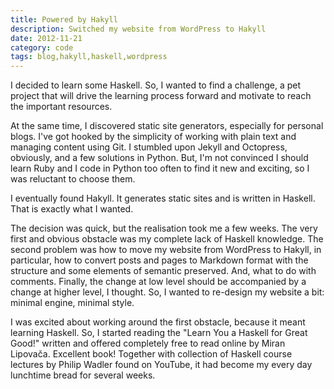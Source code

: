 ```yaml
---
title: Powered by Hakyll
description: Switched my website from WordPress to Hakyll
date: 2012-11-21
category: code
tags: blog,hakyll,haskell,wordpress
---
```


I decided to learn some Haskell. So, I wanted to find a challenge, a pet project that
will drive the learning process forward and motivate to reach the important resources.

At the same time, I discovered static site generators, especially for personal blogs.
I've got hooked by the simplicity of working with plain text and managing content 
using Git. I stumbled upon Jekyll and Octopress, obviously, and a few solutions in Python.
But, I'm not convinced I should learn Ruby and I code in Python too often to find
it new and exciting, so I was reluctant to choose them.

I eventually found Hakyll. It generates static sites and is written in Haskell.
That is exactly what I wanted.

The decision was quick, but the realisation took me a few weeks.
The very first and obvious obstacle was my complete lack of Haskell knowledge.
The second problem was how to move my website from WordPress to Hakyll,
in particular, how to convert posts and pages to Markdown format with the structure
and some elements of semantic preserved. And, what to do with comments.
Finally, the change at low level should be accompanied by a change at higher level,
I thought. So, I wanted to re-design my website a bit: minimal engine, minimal style.

I was excited about working around the first obstacle, because it meant learning
Haskell. So, I started reading the "Learn You a Haskell for Great Good!" written
and offered completely free to read online by Miran Lipovača. Excellent book!
Together with collection of Haskell course lectures by Philip Wadler found on
YouTube, it had become my every day lunchtime bread for several weeks.

